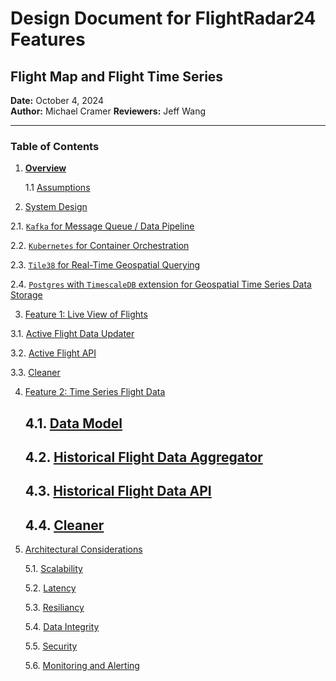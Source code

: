 # **Design Document for FlightRadar24 Features**
## **Flight Map and Flight Time Series**

**Date:** October 4, 2024  
**Author:** Michael Cramer
**Reviewers:** Jeff Wang

---

### **Table of Contents**

1. [**Overview**](./1.overview.md#overview)
   
   1.1 [Assumptions](./1.overview.md#assumptions)

2. [System Design](./2.system-design.md)

  2.1. [`Kafka` for Message Queue / Data Pipeline](./2.system-design.md#21-message-queue--data-pipeline)

  2.2. [`Kubernetes` for Container Orchestration](./2.system-design.md#22-kubernetes-for-container-orchestration)

  2.3. [`Tile38` for Real-Time Geospatial Querying](./2.system-design.md#23-tile38-for-real-time-geospatial-querying)

  2.4. [`Postgres` with `TimescaleDB` extension for Geospatial Time Series Data Storage](./2.system-design.md#24-postgres-with-timescaledb-extension-for-geospatial-time-series-data-storage)

3. [Feature 1: Live View of Flights](./3.feature-1-live-flight-view.md)

  3.1. [Active Flight Data Updater](./3.feature-1-live-flight-view.md#31-active-flight-data-update)

  3.2. [Active Flight API](./3.feature-1-live-flight-view.md#32-active-flight-api)

  3.3. [Cleaner](./3.feature-1-live-flight-view.md#33-cleaner)


4. [Feature 2: Time Series Flight Data](./4.feature-2-time-series-flight-data.md)

   ## 4.1. [Data Model](./4.feature-2-time-series-flight-data.md#41-data-model)

   ## 4.2. [Historical Flight Data Aggregator](./4.feature-2-time-series-flight-data.md#42-historical-flight-data-aggregator)

   ## 4.3. [Historical Flight Data API](./4.feature-2-time-series-flight-data.md#43-historical-flight-data-api)

   ## 4.4. [Cleaner](./4.feature-2-time-series-flight-data.md#44-cleaner)


5. [Architectural Considerations](./5.architectural-considerations.md)

   5.1. [Scalability](./5.architectural-considerations.md#51-scalability)

   5.2. [Latency](./5.architectural-considerations.md#52-latency)

   5.3. [Resiliancy](./5.architectural-considerations.md#53-resiliancy)

   5.4. [Data Integrity](./5.architectural-considerations.md#54-data-integrity)

   5.5. [Security](./5.architectural-considerations.md#55-security)

   5.6. [Monitoring and Alerting](./5.architectural-considerations.md#56-monitoring-and-alerting)
   